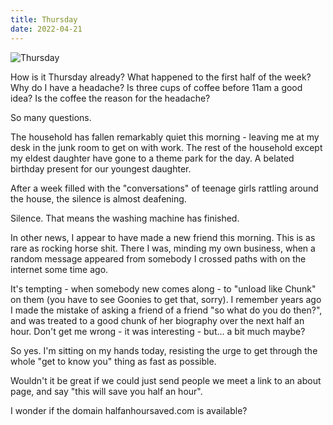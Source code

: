 ```yaml
---
title: Thursday
date: 2022-04-21
---
```


![Thursday](https://source.unsplash.com/gp8BLyaTaA0/1600x900)

How is it Thursday already? What happened to the first half of the week? Why do I have a headache? Is three cups of coffee before 11am a good idea? Is the coffee the reason for the headache?

So many questions.

The household has fallen remarkably quiet this morning - leaving me at my desk in the junk room to get on with work. The rest of the household except my eldest daughter have gone to a theme park for the day. A belated birthday present for our youngest daughter.

After a week filled with the "conversations" of teenage girls rattling around the house, the silence is almost deafening.

Silence. That means the washing machine has finished.

In other news, I appear to have made a new friend this morning. This is as rare as rocking horse shit. There I was, minding my own business, when a random message appeared from somebody I crossed paths with on the internet some time ago.

It's tempting - when somebody new comes along - to "unload like Chunk" on them (you have to see Goonies to get that, sorry). I remember years ago I made the mistake of asking a friend of a friend "so what do you do then?", and was treated to a good chunk of her biography over the next half an hour. Don't get me wrong - it was interesting - but... a bit much maybe?

So yes. I'm sitting on my hands today, resisting the urge to get through the whole "get to know you" thing as fast as possible.

Wouldn't it be great if we could just send people we meet a link to an about page, and say "this will save you half an hour".

I wonder if the domain halfanhoursaved.com is available?
